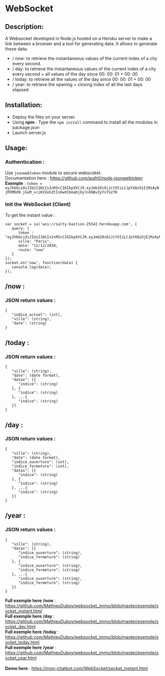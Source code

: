# WebSocket 

## Description: 
A Websocket developed in Node.js hosted on a Heroku server to make a link between a browser and a tool for generating data. It allows to generate these data:

- / now: to retrieve the instantaneous values of the current index of a city every second.
- / day: to retrieve the instantaneous values of the current index of a city every second + all values of the day since 00: 00: 01 + 00: 00
- / today: to retrieve all the values of the day since 00: 00: 01 + 00: 00
- / year: to retrieve the opening + closing index of all the last days elapsed.

## Installation:
- Deploy the files on your server.
- Using **npm** : Type the `````npm install````` command to install all the modules in package.json
- Launch server.js

## Usage: 
### Authentication : 
Use `````jsonwebtoken````` module to secure webscoket. <br/>Documentation here : 
https://github.com/auth0/node-jsonwebtoken 
**Exemple** : `````token = eyJhbGciOiJIUzI1NiIsInR5cCI6IkpXVCJ9.eyJmb28iOiJiYXIiLCJpYXQiOjE1MzAyNjM3MDd9.jGuM_vciKXZehZtIs6wXCbmaDjOylnX6BvZyYsTGzT0`````

### Init the WebSocket (Client)
To get the instant value : 
`````
var socket = io('wss://salty-bastion-25542.herokuapp.com', {
   query: {
      token : "eyJhbGciOiJIUzI1NiIsInR5cCI6IkpXVCJ9.eyJmb28iOiJiYXIiLCJpYXQiOjE1MzAyNjM3MDd9.jGuM_vciKXZehZtIs6wXCbmaDjOylnX6BvZyYsTGzT0",
      ville: "Paris",
      date: "12/12/2018,
      route: "now"
   }
});
socket.on('now', function(data) {
   console.log(data);
});
`````

## /now : 
### JSON return values : 
`````
{
   "indice_actuel": (int),
   "ville": (string),
   "date": (string)
}
`````

## /today : 
### JSON return values : 
`````
{
   "ville": (string),
   "date": (date format),
   "datas": [{
      "indice": (string)
   }, {
      "indice": (string)
   }, ...{
      "indice": (string)
   }]
}
`````
  
## /day : 
### JSON return values : 
`````
{
   "ville": (string),
   "date": (date format),
   "indice_ouverture": (int),
   "indice_fermeture": (int),
   "datas": [{
      "indice": (string)
   }, {
      "indice": (string)
   }, ...{
      "indice": (string)
   }]
}
`````
        
## /year : 
### JSON return values : 
`````
{
   "ville": (string),
   "datas": [{
      "indice_ouverture": (string),
      "indice_fermeture": (string)
   }, {
      "indice_ouverture": (string),
      "indice_fermeture": (string)
   }, ...{
      "indice_ouverture": (string),
      "indice_fermeture": (string)
   }]
}
`````

**Full exemple here /now** : https://github.com/MathieuDuboy/websocket_immo/blob/master/exemple/socket_instant.html<br />
**Full exemple here /day** : https://github.com/MathieuDuboy/websocket_immo/blob/master/exemple/socket_day.html<br />
**Full exemple here /today** : https://github.com/MathieuDuboy/websocket_immo/blob/master/exemple/socket_today.html<br />
**Full exemple here /year** : https://github.com/MathieuDuboy/websocket_immo/blob/master/exemple/socket_year.html<br /><br />
**Demo here** : https://mon-chatbot.com/WebSocket/socket_instant.html
